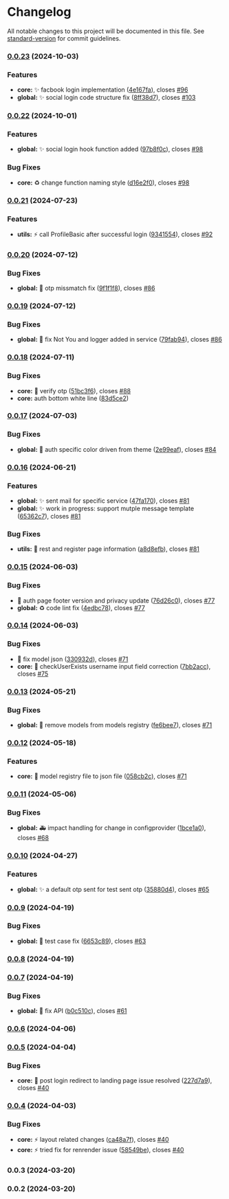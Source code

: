 # Changelog

All notable changes to this project will be documented in this file. See [standard-version](https://github.com/conventional-changelog/standard-version) for commit guidelines.

### [0.0.23](https://https//github.com/wrappid/wrappid-module/compare/v0.0.22...v0.0.23) (2024-10-03)


### Features

* **core:** :sparkles: facbook login implementation ([4e167fa](https://https//github.com/wrappid/wrappid-module/commit/4e167fa987706b3b95aaa8d56bb38cea0c87aebd)), closes [#96](https://https//github.com/wrappid/wrappid-module/issues/96)
* **global:** :sparkles: social login code structure fix ([8ff38d7](https://https//github.com/wrappid/wrappid-module/commit/8ff38d7832b6f4ce30481a518073f2a8da831365)), closes [#103](https://https//github.com/wrappid/wrappid-module/issues/103)

### [0.0.22](https://https//github.com/wrappid/wrappid-module/compare/v0.0.21...v0.0.22) (2024-10-01)


### Features

* **global:** :sparkles: social login hook function added ([97b8f0c](https://https//github.com/wrappid/wrappid-module/commit/97b8f0c4c190b80fcceba71bc3793ae280b4f3dd)), closes [#98](https://https//github.com/wrappid/wrappid-module/issues/98)


### Bug Fixes

* **core:** :recycle: change function naming style ([d16e2f0](https://https//github.com/wrappid/wrappid-module/commit/d16e2f0a77ce94cbce932ddff4bc39ab2cfbb042)), closes [#98](https://https//github.com/wrappid/wrappid-module/issues/98)

### [0.0.21](https://https//github.com/wrappid/wrappid-module/compare/v0.0.20...v0.0.21) (2024-07-23)


### Features

* **utils:** :zap: call ProfileBasic after successful login ([9341554](https://https//github.com/wrappid/wrappid-module/commit/93415542135090b4a8ed5e09526b6d9d3834918d)), closes [#92](https://https//github.com/wrappid/wrappid-module/issues/92)

### [0.0.20](https://https//github.com/wrappid/wrappid-module/compare/v0.0.19...v0.0.20) (2024-07-12)


### Bug Fixes

* **global:** :bug: otp missmatch fix ([9f1f1f8](https://https//github.com/wrappid/wrappid-module/commit/9f1f1f8c13784a993f24b27be0ca9ace0cf57de5)), closes [#86](https://https//github.com/wrappid/wrappid-module/issues/86)

### [0.0.19](https://https//github.com/wrappid/wrappid-module/compare/v0.0.18...v0.0.19) (2024-07-12)


### Bug Fixes

* **global:** :bug: fix Not You and logger added in service ([79fab94](https://https//github.com/wrappid/wrappid-module/commit/79fab9465552329597c99f0b703443c9895b7daa)), closes [#86](https://https//github.com/wrappid/wrappid-module/issues/86)

### [0.0.18](https://https//github.com/wrappid/wrappid-module/compare/v0.0.17...v0.0.18) (2024-07-11)


### Bug Fixes

* **core:** :bug: verify otp ([51bc3f6](https://https//github.com/wrappid/wrappid-module/commit/51bc3f669378f70730f3fd4fbea6d8ba57caa514)), closes [#88](https://https//github.com/wrappid/wrappid-module/issues/88)
* **core:** auth bottom white line ([83d5ce2](https://https//github.com/wrappid/wrappid-module/commit/83d5ce207c3fdc196a861a1c7943e9db786945db))

### [0.0.17](https://https//github.com/wrappid/wrappid-module/compare/v0.0.16...v0.0.17) (2024-07-03)


### Bug Fixes

* **global:** :lipstick: auth specific color driven from theme ([2e99eaf](https://https//github.com/wrappid/wrappid-module/commit/2e99eaf1730b89d6e3b97c2f15bdefe285d328c2)), closes [#84](https://https//github.com/wrappid/wrappid-module/issues/84)

### [0.0.16](https://https//github.com/wrappid/wrappid-module/compare/v0.0.15...v0.0.16) (2024-06-21)


### Features

* **global:** :sparkles: sent mail for specific service ([47fa170](https://https//github.com/wrappid/wrappid-module/commit/47fa170b9aaac815dff0b5fbcc84d24a6a7ae946)), closes [#81](https://https//github.com/wrappid/wrappid-module/issues/81)
* **global:** :sparkles: work in progress: support mutple message template ([65362c7](https://https//github.com/wrappid/wrappid-module/commit/65362c769e76fee92fe10dea7576fd17b9cd68f4)), closes [#81](https://https//github.com/wrappid/wrappid-module/issues/81)


### Bug Fixes

* **utils:** :bug: rest and register page information ([a8d8efb](https://https//github.com/wrappid/wrappid-module/commit/a8d8efb327695f93d21b4276b9d73c8b995beccf)), closes [#81](https://https//github.com/wrappid/wrappid-module/issues/81)

### [0.0.15](https://https//github.com/wrappid/wrappid-module/compare/v0.0.14...v0.0.15) (2024-06-03)


### Bug Fixes

* :bug: auth page footer version and privacy update ([76d26c0](https://https//github.com/wrappid/wrappid-module/commit/76d26c073d5e03866fbc26d7da2f15105f3fced7)), closes [#77](https://https//github.com/wrappid/wrappid-module/issues/77)
* **global:** :recycle: code lint fix ([4edbc78](https://https//github.com/wrappid/wrappid-module/commit/4edbc7874dbbcca6b238da945e3c1b256a8c9dbe)), closes [#77](https://https//github.com/wrappid/wrappid-module/issues/77)

### [0.0.14](https://https//github.com/wrappid/wrappid-module/compare/v0.0.13...v0.0.14) (2024-06-03)


### Bug Fixes

* :bug: fix model json ([330932d](https://https//github.com/wrappid/wrappid-module/commit/330932d0e8411f3c6da79f4d3ed05a616452417c)), closes [#71](https://https//github.com/wrappid/wrappid-module/issues/71)
* **core:** :bug: checkUserExists username input field correction ([7bb2acc](https://https//github.com/wrappid/wrappid-module/commit/7bb2acce937f86d74eb28d4d2c7a1fb63b9cd712)), closes [#75](https://https//github.com/wrappid/wrappid-module/issues/75)

### [0.0.13](https://https//github.com/wrappid/wrappid-module/compare/v0.0.12...v0.0.13) (2024-05-21)


### Bug Fixes

* **global:** :bug: remove models from models registry ([fe6bee7](https://https//github.com/wrappid/wrappid-module/commit/fe6bee7d60c2b784e26355bad3275a53e6ffad88)), closes [#71](https://https//github.com/wrappid/wrappid-module/issues/71)

### [0.0.12](https://https//github.com/wrappid/wrappid-module/compare/v0.0.11...v0.0.12) (2024-05-18)


### Features

* **core:** :wrench: model registry file to json file ([058cb2c](https://https//github.com/wrappid/wrappid-module/commit/058cb2c198f48960f69e0c7c9dce215b2af91727)), closes [#71](https://https//github.com/wrappid/wrappid-module/issues/71)

### [0.0.11](https://https//github.com/wrappid/wrappid-module/compare/v0.0.10...v0.0.11) (2024-05-06)


### Bug Fixes

* **global:** :ambulance: impact handling for change in configprovider ([1bce1a0](https://https//github.com/wrappid/wrappid-module/commit/1bce1a01d99a3a4db7b3edf1003f2a7cda0fbe46)), closes [#68](https://https//github.com/wrappid/wrappid-module/issues/68)

### [0.0.10](https://https//github.com/wrappid/wrappid-module/compare/v0.0.9...v0.0.10) (2024-04-27)


### Features

* **global:** :sparkles: a default otp sent for test sent otp ([35880d4](https://https//github.com/wrappid/wrappid-module/commit/35880d411afe30ddcf230051bc621ccdd6d7754d)), closes [#65](https://https//github.com/wrappid/wrappid-module/issues/65)

### [0.0.9](https://https//github.com/wrappid/wrappid-module/compare/v0.0.8...v0.0.9) (2024-04-19)


### Bug Fixes

* **global:** :bug: test case fix ([6653c89](https://https//github.com/wrappid/wrappid-module/commit/6653c898d13603eafbf88bb4c86a54bc0976703b)), closes [#63](https://https//github.com/wrappid/wrappid-module/issues/63)

### [0.0.8](https://https//github.com/wrappid/wrappid-module/compare/v0.0.7...v0.0.8) (2024-04-19)

### [0.0.7](https://https//github.com/wrappid/wrappid-module/compare/v0.0.6...v0.0.7) (2024-04-19)


### Bug Fixes

* **global:** :bug: fix API ([b0c510c](https://https//github.com/wrappid/wrappid-module/commit/b0c510c8f9a415448a10315b6f1d63884a07bc04)), closes [#61](https://https//github.com/wrappid/wrappid-module/issues/61)

### [0.0.6](https://https//github.com/wrappid/wrappid-module/compare/v0.0.5...v0.0.6) (2024-04-06)

### [0.0.5](https://https//github.com/wrappid/wrappid-module/compare/v0.0.4...v0.0.5) (2024-04-04)


### Bug Fixes

* **core:** :bug: post login redirect to landing page issue resolved ([227d7a9](https://https//github.com/wrappid/wrappid-module/commit/227d7a905c48376cf8dbdfb3bc6eafc99a404274)), closes [#40](https://https//github.com/wrappid/wrappid-module/issues/40)

### [0.0.4](https://https//github.com/wrappid/wrappid-module/compare/v0.0.3...v0.0.4) (2024-04-03)


### Bug Fixes

* **core:** :zap: layout related changes ([ca48a7f](https://https//github.com/wrappid/wrappid-module/commit/ca48a7f42834ccd086e02154876eb9de761bdd39)), closes [#40](https://https//github.com/wrappid/wrappid-module/issues/40)
* **core:** :zap: tried fix for renrender issue ([58549be](https://https//github.com/wrappid/wrappid-module/commit/58549be5f4b54107bdc08040abb2e6d1da3171ee)), closes [#40](https://https//github.com/wrappid/wrappid-module/issues/40)

### 0.0.3 (2024-03-20)

### 0.0.2 (2024-03-20)
